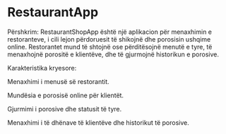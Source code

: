 # RestaurantApp
Përshkrim:
RestaurantShopApp është një aplikacion për menaxhimin e restoranteve, i cili lejon përdoruesit të shikojnë dhe porosisin ushqime online. Restorantet mund të shtojnë ose përditësojnë menutë e tyre, të menaxhojnë porositë e klientëve, dhe të gjurmojnë historikun e porosive.

Karakteristika kryesore:

Menaxhimi i menusë së restorantit.

Mundësia e porosisë online për klientët.

Gjurmimi i porosive dhe statusit të tyre.

Menaxhimi i të dhënave të klientëve dhe historikut të porosive.